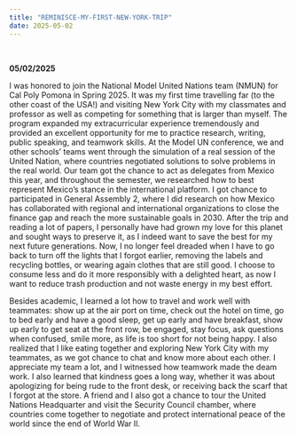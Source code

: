 ```yaml
---
title: "REMINISCE-MY-FIRST-NEW-YORK-TRIP"
date: 2025-05-02
---
```

<br>

**05/02/2025**  

I was honored to join the National Model United Nations team (NMUN) for Cal Poly Pomona in Spring 2025. It was my first time travelling far (to the other coast of the USA!) and visiting New York City with my classmates and professor as well as competing for something that is larger than myself. The program expanded my extracurricular experience tremendously and provided an excellent opportunity for me to practice research, writing, public speaking, and teamwork skills. At the Model UN conference, we and other schools’ teams went through the simulation of a real session of the United Nation, where countries negotiated solutions to solve problems in the real world. Our team got the chance to act as delegates from Mexico this year, and throughout the semester, we researched how to best represent Mexico’s stance in the international platform. I got chance to participated in General Assembly 2, where I did research on how Mexico has collaborated with regional and international organizations to close the finance gap and reach the more sustainable goals in 2030. After the trip and reading a lot of papers, I personally have had grown my love for this planet and sought ways to preserve it, as I indeed want to save the best for my next future generations. Now, I no longer feel dreaded when I have to go back to turn off the lights that I forgot earlier, removing the labels and recycling bottles, or wearing again clothes that are still good. I choose to consume less and do it more responsibly with a delighted heart, as now I want to reduce trash production and not waste energy in my best effort.  

Besides academic, I learned a lot how to travel and work well with teammates: show up at the air port on time, check out the hotel on time, go to bed early and have a good sleep, get up early and have breakfast, show up early to get seat at the front row, be engaged, stay focus, ask questions when confused, smile more, as life is too short for not being happy. I also realized that I like eating together and exploring New York City with my teammates, as we got chance to chat and know more about each other. I appreciate my team a lot, and I witnessed how teamwork made the deam work. I also learned that kindness goes a long way, whether it was about apologizing for being rude to the front desk, or receiving back the scarf that I forgot at the store. A friend and I also got a chance to tour the United Nations Headquarter and visit the Security Council chamber, where countries come together to negotiate and protect international peace of the world since the end of World War II. 
